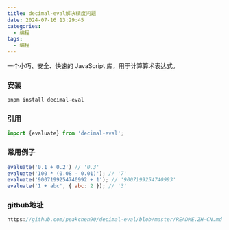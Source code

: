 ```yaml
---
title: decimal-eval解决精度问题
date: 2024-07-16 13:29:45
categories:
  - 编程
tags:
  - 编程
---
```

一个小巧、安全、快速的 JavaScript 库，用于计算算术表达式。

### 安装
```bash
pnpm install decimal-eval
```
### 引用
```javascript
import {evaluate} from 'decimal-eval';
```
### 常用例子
```javascript
evaluate('0.1 + 0.2') // '0.3'
evaluate('100 * (0.08 - 0.01)'); // '7'
evaluate('9007199254740992 + 1'); // '9007199254740993'
evaluate('1 + abc', { abc: 2 }); // '3'
```
### gitbub地址
```javascript
https://github.com/peakchen90/decimal-eval/blob/master/README.ZH-CN.md
```